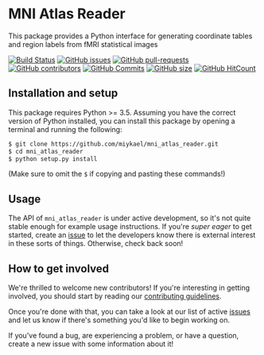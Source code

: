 # MNI Atlas Reader

This package provides a Python interface for generating coordinate tables and region labels from fMRI statistical images

[![Build Status](https://travis-ci.org/miykael/mni_atlas_reader.svg?branch=master)](https://travis-ci.org/miykael/mni_atlas_reader)
[![GitHub issues](https://img.shields.io/github/issues/miykael/mni_atlas_reader.svg)](https://github.com/miykael/mni_atlas_reader/issues/)
[![GitHub pull-requests](https://img.shields.io/github/issues-pr/miykael/mni_atlas_reader.svg)](https://github.com/miykael/mni_atlas_reader/pulls/)
[![GitHub contributors](https://img.shields.io/github/contributors/miykael/mni_atlas_reader.svg)](https://GitHub.com/miykael/mni_atlas_reader/graphs/contributors/)
[![GitHub Commits](https://github-basic-badges.herokuapp.com/commits/miykael/mni_atlas_reader.svg)](https://github.com/miykael/mni_atlas_reader/commits/master)
[![GitHub size](https://github-size-badge.herokuapp.com/miykael/mni_atlas_reader.svg)](https://github.com/miykael/mni_atlas_reader/archive/master.zip)
[![GitHub HitCount](http://hits.dwyl.io/miykael/mni_atlas_reader.svg)](http://hits.dwyl.io/miykael/mni_atlas_reader)


## Installation and setup
This package requires Python >= 3.5.
Assuming you have the correct version of Python installed, you can install this package by opening a terminal and running the following:

```bash
$ git clone https://github.com/miykael/mni_atlas_reader.git
$ cd mni_atlas_reader
$ python setup.py install
```

(Make sure to omit the `$` if copying and pasting these commands!)

## Usage
The API of `mni_atlas_reader` is under active development, so it's not quite stable enough for example usage instructions.
If you're *super eager* to get started, create an [issue](https://github.com/miykael/mni_atlas_reader/issues) to let the developers know there is external interest in these sorts of things.
Otherwise, check back soon!


## How to get involved
We're thrilled to welcome new contributors!
If you're interesting in getting involved, you should start by reading our [contributing guidelines](CONTRIBUTING.md).

Once you're done with that, you can take a look at our list of active [issues](https://github.com/rmarkello/pyls/issues) and let us know if there's something you'd like to begin working on.

If you've found a bug, are experiencing a problem, or have a question, create a new issue with some information about it!
